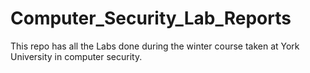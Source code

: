 # Computer_Security_Lab_Reports
This repo has all the Labs done during the winter course taken at York University in computer security. 
